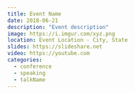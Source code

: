```yaml
---
title: Event Name
date: 2018-06-21
description: "Event description"
image: https://i.imgur.com/xyz.png
location: Event Location - City, State
slides: https://slideshare.net
video: https://youtube.com
categories:
  - conference
  - speaking
  - talkName
---
```

